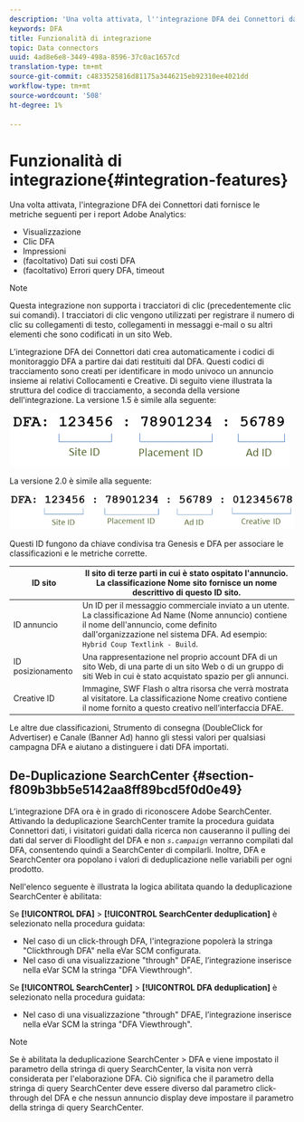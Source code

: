 ```yaml
---
description: 'Una volta attivata, l''integrazione DFA dei Connettori dati fornisce le metriche seguenti per i report Adobe  Analytics '
keywords: DFA
title: Funzionalità di integrazione
topic: Data connectors
uuid: 4ad8e6e8-3449-498a-8596-37c0ac1657cd
translation-type: tm+mt
source-git-commit: c4833525816d81175a3446215eb92310ee4021dd
workflow-type: tm+mt
source-wordcount: '508'
ht-degree: 1%

---
```



# Funzionalità di integrazione{#integration-features}

Una volta attivata, l&#39;integrazione DFA dei Connettori dati fornisce le metriche seguenti per i report Adobe  Analytics:

* Visualizzazione
* Clic DFA
* Impressioni
* (facoltativo) Dati sui costi DFA
* (facoltativo) Errori query DFA, timeout

>[!NOTE]
>
>Questa integrazione non supporta i tracciatori di clic (precedentemente clic sui comandi). I tracciatori di clic vengono utilizzati per registrare il numero di clic su collegamenti di testo, collegamenti in messaggi e-mail o su altri elementi che sono codificati in un sito Web.

L’integrazione DFA dei Connettori dati crea automaticamente i codici di monitoraggio DFA a partire dai dati restituiti dal DFA. Questi codici di tracciamento sono creati per identificare in modo univoco un annuncio insieme ai relativi Collocamenti e Creative. Di seguito viene illustrata la struttura del codice di tracciamento, a seconda della versione dell&#39;integrazione. La versione 1.5 è simile alla seguente:

![](assets/DFA_id_struct1_5.png)

La versione 2.0 è simile alla seguente:

![](assets/DFA_id_struct2.png)

Questi ID fungono da chiave condivisa tra Genesis e DFA per associare le classificazioni e le metriche corrette.

| ID sito | Il sito di terze parti in cui è stato ospitato l&#39;annuncio. La classificazione Nome sito fornisce un nome descrittivo di questo ID sito. |
|---|---|
| ID annuncio | Un ID per il messaggio commerciale inviato a un utente. La classificazione Ad Name (Nome annuncio) contiene il nome dell&#39;annuncio, come definito dall&#39;organizzazione nel sistema DFA. Ad esempio: `Hybrid Coup Textlink - Build`. |
| ID posizionamento | Una rappresentazione nel proprio account DFA di un sito Web, di una parte di un sito Web o di un gruppo di siti Web in cui è stato acquistato spazio per gli annunci. |
| Creative ID | Immagine, SWF Flash o altra risorsa che verrà mostrata al visitatore. La classificazione Nome creativo contiene il nome fornito a questo creativo nell’interfaccia DFAE. |

Le altre due classificazioni, Strumento di consegna (DoubleClick for Advertiser) e Canale (Banner Ad) hanno gli stessi valori per qualsiasi campagna DFA e aiutano a distinguere i dati DFA importati.

## De-Duplicazione SearchCenter {#section-f809b3bb5e5142aa8ff89bcd5f0d0e49}

L’integrazione DFA ora è in grado di riconoscere Adobe SearchCenter. Attivando la deduplicazione SearchCenter tramite la procedura guidata Connettori dati, i visitatori guidati dalla ricerca non causeranno il pulling dei dati dal server di Floodlight del DFA e non *`s.campaign`* verranno compilati dal DFA, consentendo quindi a SearchCenter di compilarli. Inoltre, DFA e SearchCenter ora popolano i valori di deduplicazione nelle variabili per ogni prodotto.

Nell&#39;elenco seguente è illustrata la logica abilitata quando la deduplicazione SearchCenter è abilitata:

Se **[!UICONTROL DFA]** > **[!UICONTROL SearchCenter deduplication]** è selezionato nella procedura guidata:

* Nel caso di un click-through DFA, l&#39;integrazione popolerà la stringa &quot;Clickthrough DFA&quot; nella eVar SCM configurata.
* Nel caso di una visualizzazione &quot;through&quot; DFAE, l’integrazione inserisce nella eVar SCM la stringa &quot;DFA Viewthrough&quot;.

Se **[!UICONTROL SearchCenter]** > **[!UICONTROL DFA deduplication]** è selezionato nella procedura guidata:

* Nel caso di una visualizzazione &quot;through&quot; DFAE, l’integrazione inserisce nella eVar SCM la stringa &quot;DFA Viewthrough&quot;.

>[!NOTE]
>
>Se è abilitata la deduplicazione SearchCenter > DFA e viene impostato il parametro della stringa di query SearchCenter, la visita non verrà considerata per l&#39;elaborazione DFA. Ciò significa che il parametro della stringa di query SearchCenter deve essere diverso dal parametro click-through del DFA e che nessun annuncio display deve impostare il parametro della stringa di query SearchCenter.

